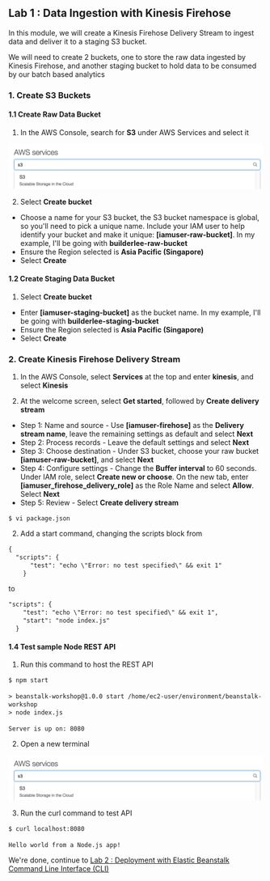 ## Lab 1 : Data Ingestion with Kinesis Firehose

In this module, we will create a Kinesis Firehose Delivery Stream to ingest data and deliver it to a staging S3 bucket.

We will need to create 2 buckets, one to store the raw data ingested by Kinesis Firehose, and another staging bucket to hold data to be consumed by our batch based analytics

### 1. Create S3 Buckets

#### 1.1 Create Raw Data Bucket

1.  In the AWS Console, search for **S3** under AWS Services and select it

![S3 Service](./imgs/01/01.png)

2.  Select **Create bucket**

- Choose a name for your S3 bucket, the S3 bucket namespace is global, so you'll need to pick a unique name. Include your IAM user to help identify your bucket and make it unique: **[iamuser-raw-bucket]**. In my example, I'll be going with **builderlee-raw-bucket**
- Ensure the Region selected is **Asia Pacific (Singapore)**
- Select **Create**

#### 1.2 Create Staging Data Bucket

1.  Select **Create bucket**

- Enter **[iamuser-staging-bucket]** as the bucket name. In my example, I'll be going with **builderlee-staging-bucket**
- Ensure the Region selected is **Asia Pacific (Singapore)**
- Select **Create**

### 2. Create Kinesis Firehose Delivery Stream

1.  In the AWS Console, select **Services** at the top and enter **kinesis**, and select **Kinesis**

2.  At the welcome screen, select **Get started**, followed by **Create delivery stream**

- Step 1: Name and source - Use **[iamuser-firehose]** as the **Delivery stream name**, leave the remaining settings as default and select **Next**
- Step 2: Process records - Leave the default settings and select **Next**
- Step 3: Choose destination - Under S3 bucket, choose your raw bucket **[iamuser-raw-bucket]**, and select **Next**
- Step 4: Configure settings - Change the **Buffer interval** to 60 seconds. Under IAM role, select **Create new or choose**. On the new tab, enter **[iamuser_firehose_delivery_role]** as the Role Name and select **Allow**. Select **Next**
- Step 5: Review - Select **Create delivery stream**

```
$ vi package.json
```

2.  Add a start command, changing the scripts block from

```
{
  "scripts": {
      "test": "echo \"Error: no test specified\" && exit 1"
    }
```

to

```
"scripts": {
    "test": "echo \"Error: no test specified\" && exit 1",
    "start": "node index.js"
  }
```

#### 1.4 Test sample Node REST API

1.  Run this command to host the REST API

```
$ npm start

> beanstalk-workshop@1.0.0 start /home/ec2-user/environment/beanstalk-workshop
> node index.js

Server is up on: 8080
```

2.  Open a new terminal

![New Terminal](./imgs/01/01.png)

3.  Run the curl command to test API

```
$ curl localhost:8080

Hello world from a Node.js app!
```

We're done, continue to [Lab 2 : Deployment with Elastic Beanstalk Command Line Interface (CLI)](./doc-module-02.md)
